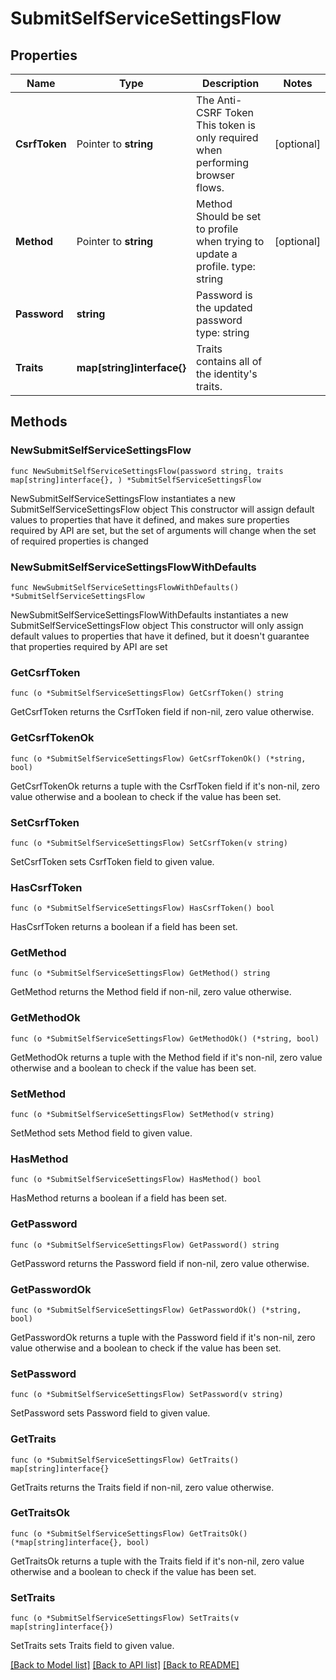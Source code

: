 # SubmitSelfServiceSettingsFlow

## Properties

Name | Type | Description | Notes
------------ | ------------- | ------------- | -------------
**CsrfToken** | Pointer to **string** | The Anti-CSRF Token  This token is only required when performing browser flows. | [optional] 
**Method** | Pointer to **string** | Method  Should be set to profile when trying to update a profile.  type: string | [optional] 
**Password** | **string** | Password is the updated password  type: string | 
**Traits** | **map[string]interface{}** | Traits contains all of the identity&#39;s traits. | 

## Methods

### NewSubmitSelfServiceSettingsFlow

`func NewSubmitSelfServiceSettingsFlow(password string, traits map[string]interface{}, ) *SubmitSelfServiceSettingsFlow`

NewSubmitSelfServiceSettingsFlow instantiates a new SubmitSelfServiceSettingsFlow object
This constructor will assign default values to properties that have it defined,
and makes sure properties required by API are set, but the set of arguments
will change when the set of required properties is changed

### NewSubmitSelfServiceSettingsFlowWithDefaults

`func NewSubmitSelfServiceSettingsFlowWithDefaults() *SubmitSelfServiceSettingsFlow`

NewSubmitSelfServiceSettingsFlowWithDefaults instantiates a new SubmitSelfServiceSettingsFlow object
This constructor will only assign default values to properties that have it defined,
but it doesn't guarantee that properties required by API are set

### GetCsrfToken

`func (o *SubmitSelfServiceSettingsFlow) GetCsrfToken() string`

GetCsrfToken returns the CsrfToken field if non-nil, zero value otherwise.

### GetCsrfTokenOk

`func (o *SubmitSelfServiceSettingsFlow) GetCsrfTokenOk() (*string, bool)`

GetCsrfTokenOk returns a tuple with the CsrfToken field if it's non-nil, zero value otherwise
and a boolean to check if the value has been set.

### SetCsrfToken

`func (o *SubmitSelfServiceSettingsFlow) SetCsrfToken(v string)`

SetCsrfToken sets CsrfToken field to given value.

### HasCsrfToken

`func (o *SubmitSelfServiceSettingsFlow) HasCsrfToken() bool`

HasCsrfToken returns a boolean if a field has been set.

### GetMethod

`func (o *SubmitSelfServiceSettingsFlow) GetMethod() string`

GetMethod returns the Method field if non-nil, zero value otherwise.

### GetMethodOk

`func (o *SubmitSelfServiceSettingsFlow) GetMethodOk() (*string, bool)`

GetMethodOk returns a tuple with the Method field if it's non-nil, zero value otherwise
and a boolean to check if the value has been set.

### SetMethod

`func (o *SubmitSelfServiceSettingsFlow) SetMethod(v string)`

SetMethod sets Method field to given value.

### HasMethod

`func (o *SubmitSelfServiceSettingsFlow) HasMethod() bool`

HasMethod returns a boolean if a field has been set.

### GetPassword

`func (o *SubmitSelfServiceSettingsFlow) GetPassword() string`

GetPassword returns the Password field if non-nil, zero value otherwise.

### GetPasswordOk

`func (o *SubmitSelfServiceSettingsFlow) GetPasswordOk() (*string, bool)`

GetPasswordOk returns a tuple with the Password field if it's non-nil, zero value otherwise
and a boolean to check if the value has been set.

### SetPassword

`func (o *SubmitSelfServiceSettingsFlow) SetPassword(v string)`

SetPassword sets Password field to given value.


### GetTraits

`func (o *SubmitSelfServiceSettingsFlow) GetTraits() map[string]interface{}`

GetTraits returns the Traits field if non-nil, zero value otherwise.

### GetTraitsOk

`func (o *SubmitSelfServiceSettingsFlow) GetTraitsOk() (*map[string]interface{}, bool)`

GetTraitsOk returns a tuple with the Traits field if it's non-nil, zero value otherwise
and a boolean to check if the value has been set.

### SetTraits

`func (o *SubmitSelfServiceSettingsFlow) SetTraits(v map[string]interface{})`

SetTraits sets Traits field to given value.



[[Back to Model list]](../README.md#documentation-for-models) [[Back to API list]](../README.md#documentation-for-api-endpoints) [[Back to README]](../README.md)


